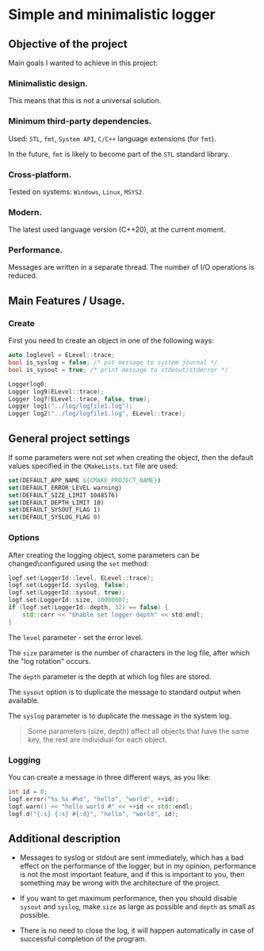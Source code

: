 # Simple and minimalistic logger

## Objective of the project

Main goals I wanted to achieve in this project:

### Minimalistic design.

This means that this is not a universal solution.

### Minimum third-party dependencies.
 
Used: `STL`, `fmt`, `System API`, `C/C++` language extensions (for `fmt`).

In the future, `fmt` is likely to become part of the `STL` standard library.
 
### Cross-platform.
 
Tested on systems: `Windows`, `Linux`, `MSYS2`.

### Modern.
 
The latest used language version (C++20), at the current moment.
 
### Performance.
 
Messages are written in a separate thread. The number of I/O operations is reduced.

## Main Features / Usage.

### Create

First you need to create an object in one of the following ways:
 
```c++
auto loglevel = ELevel::trace;
bool is_syslog = false; /* put message to system journal */
bool is_sysout = true; /* print message to stdeout/stderror */

Loggerlog0;
Logger log9(ELevel::trace);
Logger log7(ELevel::trace, false, true);
Logger log1("../log/logfile1.log");
Logger log2("../log/logfile1.log", ELevel::trace);
```

## General project settings

If some parameters were not set when creating the object, then the default values specified in the `CMakeLists.txt` file are used:
 
```cmake
set(DEFAULT_APP_NAME ${CMAKE_PROJECT_NAME})
set(DEFAULT_ERROR_LEVEL warning)
set(DEFAULT_SIZE_LIMIT 1048576)
set(DEFAULT_DEPTH_LIMIT 10)
set(DEFAULT_SYSOUT_FLAG 1)
set(DEFAULT_SYSLOG_FLAG 0)
```
 
### Options
 
After creating the logging object, some parameters can be changed\configured using the `set` method:
 
```c++
logf.set(LoggerId::level, ELevel::trace);
logf.set(LoggerId::syslog, false);
logf.set(LoggerId::sysout, true);
logf.set(LoggerId::size, 1000000);
if (logf.set(LoggerId::depth, 32) == false) {
    std::cerr << "Unable set logger depth" << std:endl;
}
```
 
The `level` parameter - set the error level.

The `size` parameter is the number of characters in the log file, after which the "log rotation" occurs.

The `depth` parameter is the depth at which log files are stored.

The `sysout` option is to duplicate the message to standard output when available.

The `syslog` parameter is to duplicate the message in the system log.

> Some parameters (size, depth) affect all objects that have the same key, the rest are individual for each object.

### Logging

You can create a message in three different ways, as you like:

```c++
int id = 0;
logf.error("%s %s #%d", "hello", "world", ++id);
logf.warn() << "hello world #" << ++id << std::endl;
logf.d("{:s} {:s} #{:d}", "hello", "world", id);
```

## Additional description

 - Messages to syslog or stdout are sent immediately, which has a bad effect on the performance of the logger, but in my opinion, performance is not the most important feature, and if this is important to you, then something may be wrong with the architecture of the project.
 
 - If you want to get maximum performance, then you should disable `sysout` and `syslog`, make `size` as large as possible and `depth` as small as possible.
 
 - There is no need to close the log, it will happen automatically in case of successful completion of the program.